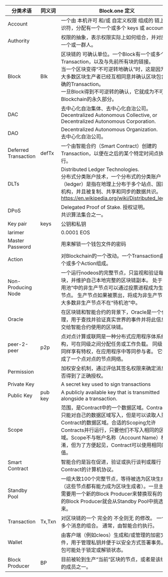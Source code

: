 | 分类术语                  | 同义词     | Block.one 定义                             |
| --------------------- | ------- | ---------------------------------------- |
| Account               |         | 一个由 本机许可 和/或 自定义权限 组成的 链上标识符，分配有一个一个或多个 keys 或 accounts |
| Authority             |         | 权限的抽象，表示权限实际上如何组合，并对应到一个或一群人。            |
| Block                 | Blk     | 区块链的 可确认单位。一个Block有一个或多个Transaction，以及与先前所有块的链接。<br />当一个区块变得“不可逆转地确认”时，这是因为绝大多数区块生产者已经互相同意并确认区块包含正确的Transaction。<br />一旦Block得到不可逆转的确认，它就成为不可变Blockchain的永久部分。 |
| DAC                   |         | 去中心化自治集体、去中心化自治公司。<br /> Decentralized Autonomous Collective, or Decentralized Autonomous Corporation. |
| DAO                   |         | Decentralized Autonomous Organization.<br />去中心化自治公司。 |
| Deferred  Transaction | defTx   | 一个由智能合约（Smart Contract）创建的Transaction，以便在之后的某个特定时间点执行。 |
| DLTs                  |         | Distributed Ledger Technologies.<br />分布式分类账户技术，一个分布式的分类账户（ledger）是指在地理上分布于多个站点、国家或机构，并且被复制、共享和同步的数据共识。<br />https://en.wikipedia.org/wiki/Distributed_ledger |
| DPoS                  |         | Delegated Proof of Stake. 授权证明。<br />共识算法集合之一。 |
| Key pair              | keys    | 公钥和私钥                                    |
| larimer               |         | 0.0001 EOS                               |
| Master Password       |         | 用来解锁一个钱包文件的密码                            |
| Action                |         | 对Blockchain的一个改动。一个Transaction由一个或多个Action组成。 |
| Non-Producing Node    |         | 一个运行nodeos的完整节点，只监视和验证每个块，并维护自己本地完整的区块链副本。 处于“备用池”中的非生产节点可以通过投票进程成为生产节点。 生产节点如果被票出，将成为非生产节点。 大多数非生产节点不在“待机池”中。 |
| Oracle                |         | 在区块链和智能合约的背景下，Oracle是一个代理，用于查找并验证真实世界的事件并将此信息提交给智能合约使用的区块链。 |
| peer-2-peer           | p2p     | 点对点计算或联网是一种分布式应用程序体系结构，可在同级之间分配任务或工作负载。 同级的点同样享有特权，在应用程序中等同参与者。 它们形成了一个点对点的节点网络。 |
| Permission            |         | 加权安全机制，通过评估其签名权限来确定消息是否得到了正确授权。          |
| Private Key           |         | A secret key used to sign transactions   |
| Public Key            | pub key | A publicly available key that is transmitted alongside a transaction. |
| Scope                 |         | 范围，是Contract中的一个数据区域。Contracts只能对自己的数据区域写入，但是可以读取人意Contract的数据区域。合适的Scoping允许Contracts并行运行，只要他们不写入相同的区域。Scope不与帐户名称（Account Name）相混淆，但为了方便起见，Contract可以使用相同的值。 |
| Smart Contract        |         | 智能合约是旨在促进，验证或执行谈判或履行Contract的计算机协议。      |
| Standby Pool          |         | 一组大致100个完整节点，等待被选为区块生成者（这些节点都有能力成为区块生成者）。一旦主链需要用一个新的Block Producer来替换现有的，新的Block Producer就会从Standby Pool中挑选出来。 |
| Transaction           | Tx,Txn  | 对区块链的一个 完全的 不全则无 的修改。 一个或多个消息的组合。 通常，由智能合约执行。 |
| Wallet                |         | 由客户端（例如cleos）生成和/或管理的加密文件，用于管理私钥并便于以安全方式签署事务。 钱包可能处于锁定或解锁状态。 |
| Block Producer        | BP      | 目前被轮到生产“当前”区块的节点，或者是该组中的成员之一。            |